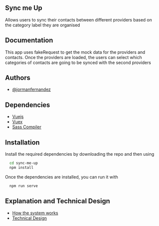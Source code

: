 ## Sync me Up
Allows users to sync their contacts between different providers based on the category label they are organised


## Documentation

This app uses fakeRequest to get the mock data for the providers and contacts. Once the providers are loaded, the users can select which categories of contacts are going to be synced with the second providers


## Authors

- [@jormanfernandez](https://github.com/jormanfernandez)


## Dependencies

- [Vuejs](https://vuejs.org/)
- [Vuex](https://vuex.vuejs.org/)
- [Sass Compiler](https://sass-lang.com/)


## Installation

Install the required dependencies by downloading the repo and then using

```bash
  cd sync-me-up
  npm install
```

Once the dependencies are installed, you can run it with
```bash
  npm run serve
```


## Explanation and Technical Design
- [How the system works](https://drive.google.com/file/d/1IO77vJRs4n1FFT2ncKm9h25To2W-kdKe/view?usp=sharing)
- [Technical Design](https://docs.google.com/document/d/1T-Z3GZsK12y5tBeZORQrfkOQeya1dCZtmpjcM3ez894/edit?usp=sharing)


